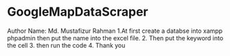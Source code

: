 # GoogleMapDataScraper
Author Name: Md. Mustafizur Rahman
1.At first create a databse into xampp phpadmin then put the name into the excel file.
2. Then put the keyword into the cell
3. then run the code
4. 
Thank you
